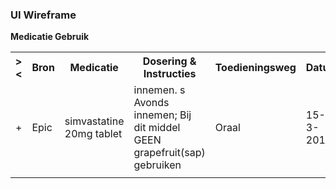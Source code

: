 ### UI Wireframe
<b>Medicatie Gebruik</b>
<table class="grid">
<tbody>
<tr><th>&gt;&lt;</th>
<th>Bron</th>
<th>Medicatie</th>
<th>Dosering & Instructies</th>
<th>Toedieningsweg</th>
<th>Datum</th>
</tr>
<tr><td>+</td>
<td>Epic</td>
<td>simvastatine 20mg tablet</td>
<td>innemen. s Avonds innemen; Bij dit middel GEEN grapefruit(sap) gebruiken</td>
<td>Oraal</td>
<td>15-3-2018</td>
</tr><tr><td></td><td colspan=5>
</td></tr>
</tbody>
</table>